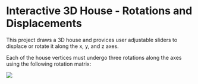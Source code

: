 # Interactive 3D House - Rotations and Displacements
This project draws a 3D house and provices user adjustable sliders to displace or rotate it along the x, y, and z axes.

Each of the house vertices must undergo three rotations along the axes using the following rotation matrix: 

![](rotation_equations.svg)


